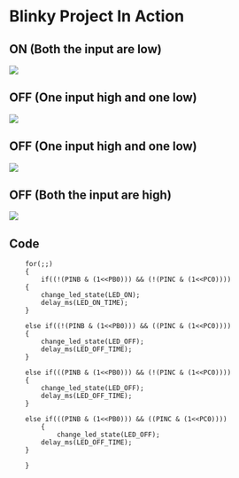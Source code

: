 # Blinky Project In Action

## ON (Both the input are low)
<img src="https://github.com/VisheshYadav288037/Activity_1/blob/main/simulation/Both%20input%20off.png" > <br/>
## OFF (One input high and one low)
<img src="https://github.com/VisheshYadav288037/Activity_1/blob/main/simulation/either%20input%20on.png" > <br/>
## OFF (One input high and one low)
<img src="https://github.com/VisheshYadav288037/Activity_1/blob/main/simulation/either%20input%20on%202.png" > <br/>
## OFF (Both the input are high)
<img src="https://github.com/VisheshYadav288037/Activity_1/blob/main/simulation/Both%20input%20on.png" > <br/>

## Code 
```
	for(;;)
    {
        if((!(PINB & (1<<PB0))) && (!(PINC & (1<<PC0))))
    {
        change_led_state(LED_ON);
		delay_ms(LED_ON_TIME);
    }

    else if((!(PINB & (1<<PB0))) && ((PINC & (1<<PC0))))
    {
        change_led_state(LED_OFF);
		delay_ms(LED_OFF_TIME);
    }

    else if(((PINB & (1<<PB0))) && (!(PINC & (1<<PC0))))
    {
        change_led_state(LED_OFF);
		delay_ms(LED_OFF_TIME);
    }

    else if(((PINB & (1<<PB0))) && ((PINC & (1<<PC0))))
        {
            change_led_state(LED_OFF);
		delay_ms(LED_OFF_TIME);
    }

    }
```
